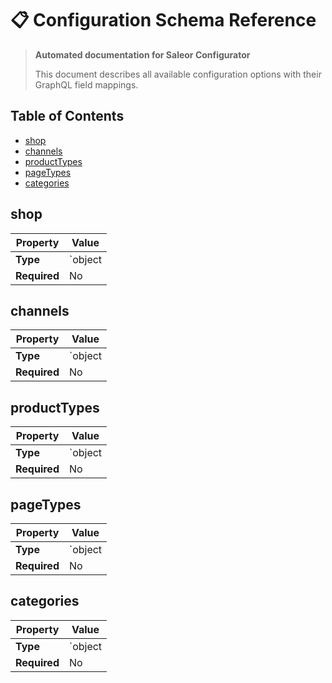 # 📋 Configuration Schema Reference

> **Automated documentation for Saleor Configurator**
> 
> This document describes all available configuration options with their GraphQL field mappings.

## Table of Contents

- [shop](#shop)
- [channels](#channels)
- [productTypes](#producttypes)
- [pageTypes](#pagetypes)
- [categories](#categories)



## shop

| Property | Value |
|---|---|
| **Type** | `object | object` |
| **Required** | No |

## channels

| Property | Value |
|---|---|
| **Type** | `object | object[]` |
| **Required** | No |

## productTypes

| Property | Value |
|---|---|
| **Type** | `object | object[]` |
| **Required** | No |

## pageTypes

| Property | Value |
|---|---|
| **Type** | `object | object[]` |
| **Required** | No |

## categories

| Property | Value |
|---|---|
| **Type** | `object | object[]` |
| **Required** | No |


